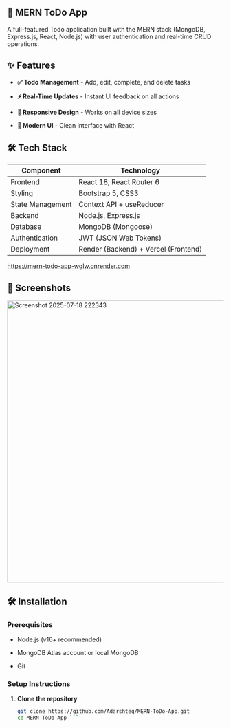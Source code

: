 ## 📝 MERN ToDo App

A full-featured Todo application built with the MERN stack (MongoDB, Express.js, React, Node.js) with user authentication and real-time CRUD operations.

## ✨ Features

- **✅ Todo Management** - Add, edit, complete, and delete tasks

- **⚡ Real-Time Updates** - Instant UI feedback on all actions

- **📱 Responsive Design** - Works on all device sizes

- **🎨 Modern UI** - Clean interface with React 

## 🛠 Tech Stack

| Component       | Technology               |
|----------------|--------------------------|
| Frontend       | React 18, React Router 6 |
| Styling        | Bootstrap 5, CSS3        |
| State Management | Context API + useReducer|
| Backend        | Node.js, Express.js      |
| Database       | MongoDB (Mongoose)       |
| Authentication | JWT (JSON Web Tokens)    |
| Deployment     | Render (Backend) + Vercel (Frontend) |

https://mern-todo-app-wglw.onrender.com
## 📸 Screenshots

<img width="813" height="656" alt="Screenshot 2025-07-18 222343" src="https://github.com/user-attachments/assets/4c5dd68e-550e-41d6-880c-3ac5af5060b2" />


## 🛠 Installation

### Prerequisites

- Node.js (v16+ recommended)

- MongoDB Atlas account or local MongoDB

- Git

### Setup Instructions

1. **Clone the repository**
   ```bash
   git clone https://github.com/Adarshteq/MERN-ToDo-App.git
   cd MERN-ToDo-App ```

